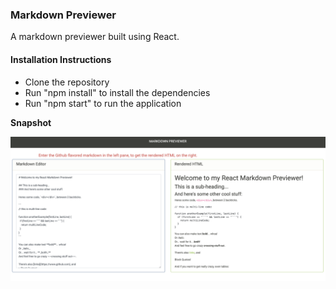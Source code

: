 ### Markdown Previewer

A markdown previewer built using React.

#### Installation Instructions
* Clone the repository
* Run "npm install" to install the dependencies
* Run "npm start" to run the application

**Snapshot**

![Markdown Previewer](./markdown_previewer.png)



